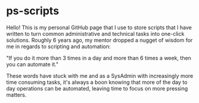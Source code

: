 # ps-scripts

Hello! This is my personal GitHub page that I use to store scripts that I have written to turn common administrative and technical tasks into one-click solutions. Roughly 6 years ago, my mentor dropped a nugget of wisdom for me in regards to scripting and automation:

"If you do it more than 3 times in a day and more than 6 times a week, then you can automate it."

These words have stuck with me and as a SysAdmin with increasingly more time consuming tasks, it's always a boon knowing that more of the day to day operations can be automated, leaving time to focus on more pressing matters. 
